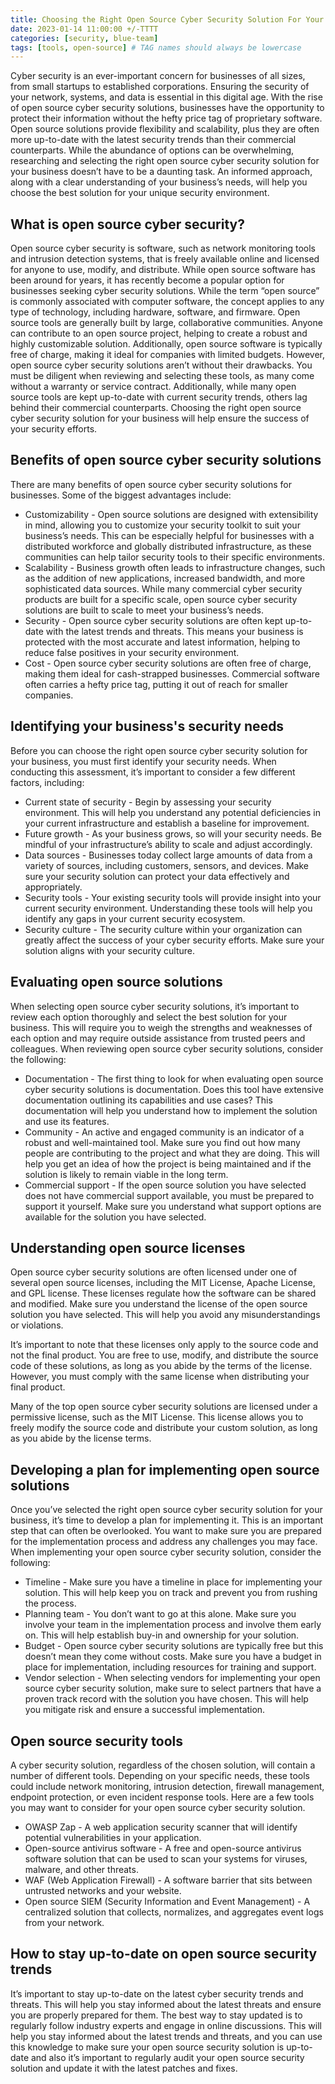 ```yaml
---
title: Choosing the Right Open Source Cyber Security Solution For Your Business
date: 2023-01-14 11:00:00 +/-TTTT
categories: [security, blue-team]
tags: [tools, open-source] # TAG names should always be lowercase
---
```


Cyber security is an ever-important concern for businesses of all sizes, from small startups to established corporations. Ensuring the security of your network, systems, and data is essential in this digital age. With the rise of open source cyber security solutions, businesses have the opportunity to protect their information without the hefty price tag of proprietary software. Open source solutions provide flexibility and scalability, plus they are often more up-to-date with the latest security trends than their commercial counterparts. While the abundance of options can be overwhelming, researching and selecting the right open source cyber security solution for your business doesn’t have to be a daunting task. An informed approach, along with a clear understanding of your business’s needs, will help you choose the best solution for your unique security environment.

## What is open source cyber security?

Open source cyber security is software, such as network monitoring tools and intrusion detection systems, that is freely available online and licensed for anyone to use, modify, and distribute. While open source software has been around for years, it has recently become a popular option for businesses seeking cyber security solutions. While the term “open source” is commonly associated with computer software, the concept applies to any type of technology, including hardware, software, and firmware. Open source tools are generally built by large, collaborative communities. Anyone can contribute to an open source project, helping to create a robust and highly customizable solution. Additionally, open source software is typically free of charge, making it ideal for companies with limited budgets. However, open source cyber security solutions aren’t without their drawbacks. You must be diligent when reviewing and selecting these tools, as many come without a warranty or service contract. Additionally, while many open source tools are kept up-to-date with current security trends, others lag behind their commercial counterparts. Choosing the right open source cyber security solution for your business will help ensure the success of your security efforts.

## Benefits of open source cyber security solutions

There are many benefits of open source cyber security solutions for businesses. Some of the biggest advantages include:

- Customizability - Open source solutions are designed with extensibility in mind, allowing you to customize your security toolkit to suit your business’s needs. This can be especially helpful for businesses with a distributed workforce and globally distributed infrastructure, as these communities can help tailor security tools to their specific environments.
- Scalability - Business growth often leads to infrastructure changes, such as the addition of new applications, increased bandwidth, and more sophisticated data sources. While many commercial cyber security products are built for a specific scale, open source cyber security solutions are built to scale to meet your business’s needs.
- Security - Open source cyber security solutions are often kept up-to-date with the latest trends and threats. This means your business is protected with the most accurate and latest information, helping to reduce false positives in your security environment.
- Cost - Open source cyber security solutions are often free of charge, making them ideal for cash-strapped businesses. Commercial software often carries a hefty price tag, putting it out of reach for smaller companies.

## Identifying your business's security needs

Before you can choose the right open source cyber security solution for your business, you must first identify your security needs. When conducting this assessment, it’s important to consider a few different factors, including:

- Current state of security - Begin by assessing your security environment. This will help you understand any potential deficiencies in your current infrastructure and establish a baseline for improvement.
- Future growth - As your business grows, so will your security needs. Be mindful of your infrastructure’s ability to scale and adjust accordingly.
- Data sources - Businesses today collect large amounts of data from a variety of sources, including customers, sensors, and devices. Make sure your security solution can protect your data effectively and appropriately.
- Security tools - Your existing security tools will provide insight into your current security environment. Understanding these tools will help you identify any gaps in your current security ecosystem.
- Security culture - The security culture within your organization can greatly affect the success of your cyber security efforts. Make sure your solution aligns with your security culture.

## Evaluating open source solutions

When selecting open source cyber security solutions, it’s important to review each option thoroughly and select the best solution for your business. This will require you to weigh the strengths and weaknesses of each option and may require outside assistance from trusted peers and colleagues. When reviewing open source cyber security solutions, consider the following:

- Documentation - The first thing to look for when evaluating open source cyber security solutions is documentation. Does this tool have extensive documentation outlining its capabilities and use cases? This documentation will help you understand how to implement the solution and use its features.
- Community - An active and engaged community is an indicator of a robust and well-maintained tool. Make sure you find out how many people are contributing to the project and what they are doing. This will help you get an idea of how the project is being maintained and if the solution is likely to remain viable in the long term.
- Commercial support - If the open source solution you have selected does not have commercial support available, you must be prepared to support it yourself. Make sure you understand what support options are available for the solution you have selected.

## Understanding open source licenses

Open source cyber security solutions are often licensed under one of several open source licenses, including the MIT License, Apache License, and GPL license. These licenses regulate how the software can be shared and modified. Make sure you understand the license of the open source solution you have selected. This will help you avoid any misunderstandings or violations.

It’s important to note that these licenses only apply to the source code and not the final product. You are free to use, modify, and distribute the source code of these solutions, as long as you abide by the terms of the license. However, you must comply with the same license when distributing your final product.

Many of the top open source cyber security solutions are licensed under a permissive license, such as the MIT License. This license allows you to freely modify the source code and distribute your custom solution, as long as you abide by the license terms.

## Developing a plan for implementing open source solutions

Once you’ve selected the right open source cyber security solution for your business, it’s time to develop a plan for implementing it. This is an important step that can often be overlooked. You want to make sure you are prepared for the implementation process and address any challenges you may face. When implementing your open source cyber security solution, consider the following:

- Timeline - Make sure you have a timeline in place for implementing your solution. This will help keep you on track and prevent you from rushing the process.
- Planning team - You don’t want to go at this alone. Make sure you involve your team in the implementation process and involve them early on. This will help establish buy-in and ownership for your solution.
- Budget - Open source cyber security solutions are typically free but this doesn’t mean they come without costs. Make sure you have a budget in place for implementation, including resources for training and support.
- Vendor selection - When selecting vendors for implementing your open source cyber security solution, make sure to select partners that have a proven track record with the solution you have chosen. This will help you mitigate risk and ensure a successful implementation.

## Open source security tools

A cyber security solution, regardless of the chosen solution, will contain a number of different tools. Depending on your specific needs, these tools could include network monitoring, intrusion detection, firewall management, endpoint protection, or even incident response tools. Here are a few tools you may want to consider for your open source cyber security solution.

- OWASP Zap - A web application security scanner that will identify potential vulnerabilities in your application.
- Open-source antivirus software - A free and open-source antivirus software solution that can be used to scan your systems for viruses, malware, and other threats.
- WAF (Web Application Firewall) - A software barrier that sits between untrusted networks and your website.
- Open source SIEM (Security Information and Event Management) - A centralized solution that collects, normalizes, and aggregates event logs from your network.

## How to stay up-to-date on open source security trends

It’s important to stay up-to-date on the latest cyber security trends and threats. This will help you stay informed about the latest threats and ensure you are properly prepared for them. The best way to stay updated is to regularly follow industry experts and engage in online discussions. This will help you stay informed about the latest trends and threats, and you can use this knowledge to make sure your open source security solution is up-to-date and also it’s important to regularly audit your open source security solution and update it with the latest patches and fixes.
